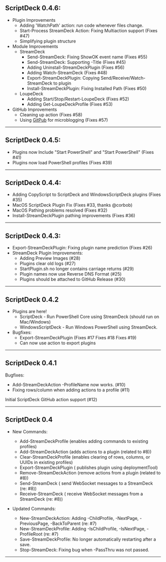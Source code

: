## ScriptDeck 0.4.6:

* Plugin Improvements
  * Adding 'WatchPath' action: run code whenever files change.
  * Start-Process StreamDeck Action:  Fixing Multiaction support (Fixes #47)
  * Simplifying plugin structure
* Module Improvements
  * StreamDeck
    * Send-StreamDeck:  Fixing ShowOK event name (Fixes #55)
    * Send-StreamDeck:  Supporting -Title (Fixes #45)
    * Adding Uninstall-StreamDeckPlugin (Fixes #56)
    * Adding Watch-StreamDeck (Fixes #48)
    * Export-StreamDeckPlugin:  Copying Send/Receive/Watch-StreamDeck to plugin
    * Install-StreamDeckPlugin: Fixing Installed Path (Fixes #50)
  * LoupeDeck
    * Adding Start/Stop/Restart-LoupeDeck (Fixes #52)
    * Adding Get-LoupeDeckProfile (Fixes #53)
* GitHub Improvements
  * Cleaning up action (Fixes #58)
  * Using [GitPub](https://github.com/StartAutomating/GitPub) for microblogging (Fixes #57)

---

## ScriptDeck 0.4.5:

* Plugins now Include "Start PowerShell" and "Start PowerShell" (Fixes #41)
* Plugins now load PowerShell profiles (Fixes #39)

---

## ScriptDeck 0.4.4:
* Adding CopyScript to ScriptDeck and WindowsScriptDeck plugins (Fixes #35)
* MacOS ScriptDeck Plugin Fix (Fixes #33, thanks @corbob)
* MacOS Pathing problems resolved (Fixes #32)
* Install-StreamDeckPlugin pathing improvements (Fixes #36)

---


## ScriptDeck 0.4.3:
* Export-StreamDeckPlugin: Fixing plugin name prediction (Fixes #26)
* StreamDeck Plugin Improvements:
  * Adding Preview Images (#28)
  * Plugins clear old logs (#27)
  * StartPlugin.sh no longer contains carriage returns (#29)
  * Plugin names now use Reverse DNS Format (#25)
  * Plugins should be attached to GitHub Release (#30)

---

## ScriptDeck 0.4.2
* Plugins are here!
  * ScriptDeck - Run PowerShell Core using StreamDeck (should run on Mac/Windows)
  * WindowsScriptDeck - Run Windows PowerShell using StreamDeck.  
* Bugfixes:
  * Export-StreamDeckPlugin (Fixes #17 Fixes #18 Fixes #19)
  * Can now use action to export plugins

---

## ScriptDeck 0.4.1
Bugfixes:
* Add-StreamDeckAction -ProfileName now works. (#10)
* Fixing rows/column when adding actions to a profile (#11)

Initial ScriptDeck GitHub action support (#12)

---

## ScriptDeck 0.4
* New Commands:
  * Add-StreamDeckProfile (enables adding commands to existing profiles)
  * Add-StreamDeckAction (adds actions to a plugin (related to #8))
  * Clear-StreamDeckProfile (enables clearing of rows, columns, or UUIDs in existing profiles)
  * Export-StreamDeckPlugin ( publishes plugin using deploymentTool)
  * Remove-StreamDeckAction (remove actions from a plugin (related to #8))
  * Send-StreamDeck ( send WebSocket messages to a StreamDeck (re: #8))
  * Receive-StreamDeck ( receive WebSocket messages from a StreamDeck (re: #8))

* Updated Commands:
  * New-StreamDeckAction: Adding -ChildProfile, -NextPage, -PreviousPage, -BackToParent (re: #7)
  * New-StreamDeckProfile:  Adding -IsChildProfile, -IsNextPage, -ProfileRoot (re: #7)
  * Save-StreamDeckProfile: No longer automatically restarting after a save.
  * Stop-StreamDeck: Fixing bug when -PassThru was not passed.

---
